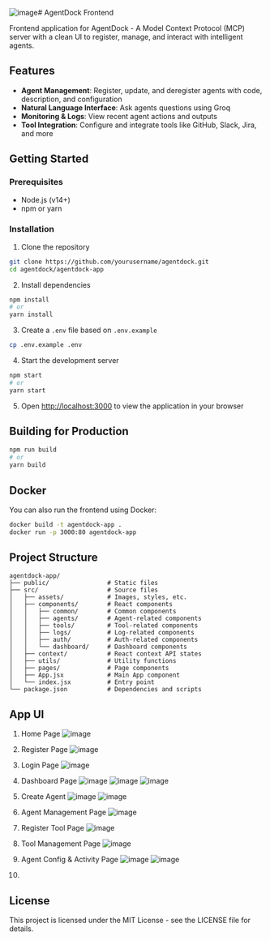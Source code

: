 ![image](https://github.com/user-attachments/assets/6656f003-e6c8-44aa-9b90-a568edcbea0e)# AgentDock Frontend

Frontend application for AgentDock - A Model Context Protocol (MCP) server with a clean UI to register, manage, and interact with intelligent agents.

## Features

- **Agent Management**: Register, update, and deregister agents with code, description, and configuration
- **Natural Language Interface**: Ask agents questions using Groq
- **Monitoring & Logs**: View recent agent actions and outputs
- **Tool Integration**: Configure and integrate tools like GitHub, Slack, Jira, and more

## Getting Started

### Prerequisites

- Node.js (v14+)
- npm or yarn

### Installation

1. Clone the repository
```bash
git clone https://github.com/yourusername/agentdock.git
cd agentdock/agentdock-app
```

2. Install dependencies
```bash
npm install
# or
yarn install
```

3. Create a `.env` file based on `.env.example`
```bash
cp .env.example .env
```

4. Start the development server
```bash
npm start
# or
yarn start
```

5. Open [http://localhost:3000](http://localhost:3000) to view the application in your browser

## Building for Production

```bash
npm run build
# or
yarn build
```

## Docker

You can also run the frontend using Docker:

```bash
docker build -t agentdock-app .
docker run -p 3000:80 agentdock-app
```

## Project Structure

```
agentdock-app/
├── public/                # Static files
├── src/                   # Source files
│   ├── assets/            # Images, styles, etc.
│   ├── components/        # React components
│   │   ├── common/        # Common components
│   │   ├── agents/        # Agent-related components
│   │   ├── tools/         # Tool-related components
│   │   ├── logs/          # Log-related components
│   │   ├── auth/          # Auth-related components
│   │   └── dashboard/     # Dashboard components
│   ├── context/           # React context API states
│   ├── utils/             # Utility functions
│   ├── pages/             # Page components
│   ├── App.jsx            # Main App component
│   └── index.jsx          # Entry point
└── package.json           # Dependencies and scripts
```

## App UI  
1. Home Page
   ![image](https://github.com/user-attachments/assets/41425379-b23b-47ff-bccd-c439aad67269)

3. Register Page
   ![image](https://github.com/user-attachments/assets/06c58477-34dd-4acb-9257-f8c1c7b6d51d)

4. Login Page
   ![image](https://github.com/user-attachments/assets/58c679bc-7ee2-4ec1-a1f4-3a439510a638)

5. Dashboard Page
   ![image](https://github.com/user-attachments/assets/538c980d-afc7-40be-834e-2369ca796d92)
   ![image](https://github.com/user-attachments/assets/95315d42-b95f-444d-9ec9-d8b5b34b3055)
   ![image](https://github.com/user-attachments/assets/57d999d3-ea6e-415a-a913-1d345da7f9d4)

6. Create Agent
   ![image](https://github.com/user-attachments/assets/966ad8af-8958-40b3-90fc-ad5936933119)
   ![image](https://github.com/user-attachments/assets/780c0f94-737b-44d3-a18c-6ca35bffbb2a)

8. Agent Management Page
   ![image](https://github.com/user-attachments/assets/04f5b007-d4b8-48f7-b045-e77d29c1f76a)

10. Register Tool Page
   ![image](https://github.com/user-attachments/assets/798685d7-b747-4643-b90f-127dc11347e6)

11. Tool Management Page
    ![image](https://github.com/user-attachments/assets/2659d412-37af-4d1b-8f67-980d8cf6c6f8)

12. Agent Config & Activity Page 
    ![image](https://github.com/user-attachments/assets/9ae5a0ae-3ffd-4452-8767-f037385230a5)
    ![image](https://github.com/user-attachments/assets/15cf13bc-af2a-457f-9a54-36525d67e209)

13. 



## License

This project is licensed under the MIT License - see the LICENSE file for details.
